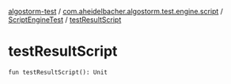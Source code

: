 [algostorm-test](../../index.md) / [com.aheidelbacher.algostorm.test.engine.script](../index.md) / [ScriptEngineTest](index.md) / [testResultScript](.)

# testResultScript

`fun testResultScript(): Unit`